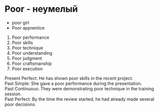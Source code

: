 # Poor - неумелый

- poor girl
- Poor apprentice

1. Poor performance  
2. Poor skills  
3. Poor technique  
4. Poor understanding  
5. Poor judgment  
6. Poor craftsmanship  
7. Poor execution  

Present Perfect: He has shown poor skills in the recent project.  
Past Simple: She gave a poor performance during the presentation.  
Past Continuous: They were demonstrating poor technique in the training session.  
Past Perfect: By the time the review started, he had already made several poor decisions.
